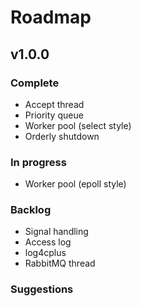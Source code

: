 # Roadmap

## v1.0.0 
### Complete
- Accept thread
- Priority queue
- Worker pool (select style)
- Orderly shutdown

### In progress
- Worker pool (epoll style)

### Backlog
- Signal handling
- Access log
- log4cplus
- RabbitMQ thread

### Suggestions